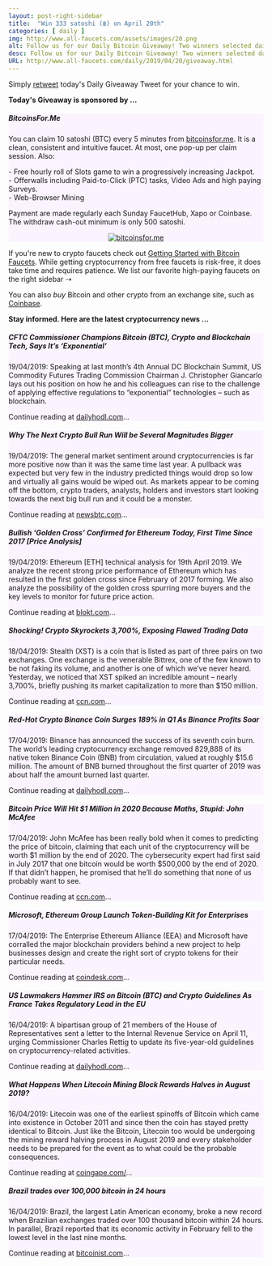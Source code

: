 ```yaml
---
layout: post-right-sidebar
title:  "Win 333 satoshi (฿) on April 20th"
categories: [ daily ]
img: http://www.all-faucets.com/assets/images/20.png
alt: Follow us for our Daily Bitcoin Giveaway! Two winners selected daily!
desc: Follow us for our Daily Bitcoin Giveaway! Two winners selected daily!
URL: http://www.all-faucets.com/daily/2019/04/20/giveaway.html
---
```


Simply <a href="https://twitter.com/intent/user?screen_name=CryptoPayoff" target="_blank">retweet</a> today's Daily Giveaway Tweet for your chance to win.

<b>Today's Giveaway is sponsored by ...</b>

<div class="sidebar-section" style="background-color:#fbf4ff">
     <h5><span>BitcoinsFor.Me</span></h5>
     You can claim 10 satoshi (BTC) every 5 minutes from <a href="http://bit.ly/www-bitcoinsfor-me" target="_blank">bitcoinsfor.me</a>.
		 It is a clean, consistent and intuitive faucet. At most, one pop-up per claim session. Also:
		 <p> </p>
		 - Free hourly roll of Slots game to win a progressively increasing Jackpot.<br>
		 - Offerwalls including Paid-to-Click (PTC) tasks, Video Ads and high paying Surveys.<br>
		 - Web-Browser Mining
		 <p> </p>
		 Payment are made regularly each Sunday FaucetHub, Xapo or Coinbase. The withdraw cash-out minimum is only 500 satoshi.
		<p> </p>
		 <center><a href="http://bit.ly/www-bitcoinsfor-me" target="_blank"><img src="http://www.all-faucets.com/assets/images/bitcoinsfor.me-ad.png" alt="bitcoinsfor.me"/></a></center>
</div>

If you're new to crypto faucets check out <a href="http://www.all-faucets.com/start.html">Getting Started with Bitcoin Faucets</a>. While getting cryptocurrency from free faucets is risk-free, it does take time and requires patience. We list our favorite high-paying faucets on the right sidebar ⇢

You can also <i>buy</i> Bitcoin and other crypto from an exchange site, such as <a href="http://bit.ly/www-coinbase" target="_blank">Coinbase</a>.

<b>Stay informed. Here are the latest cryptocurrency news ...</b>

<div class="sidebar-section" style="background-color:#fbf4ff">
     <h5><span>CFTC Commissioner Champions Bitcoin (BTC), Crypto and Blockchain Tech, Says It’s ‘Exponential’</span></h5>
     19/04/2019: Speaking at last month’s 4th Annual DC Blockchain Summit, US Commodity Futures Trading Commission Chairman J. Christopher Giancarlo lays out his position on how he and his colleagues can rise to the challenge of applying effective regulations to “exponential” technologies – such as blockchain.
		 <p> </p>
     Continue reading at <a href="https://dailyhodl.com/2019/04/19/cftc-commissioner-champions-bitcoin-btc-crypto-and-blockchain-tech-says-its-exponential/" target="_blank">dailyhodl.com</a>...
</div>

<div class="sidebar-section" style="background-color:#fbf4ff">
     <h5><span>Why The Next Crypto Bull Run Will be Several Magnitudes Bigger</span></h5>
     19/04/2019: The general market sentiment around cryptocurrencies is far more positive now than it was the same time last year. A pullback was expected but very few in the industry predicted things would drop so low and virtually all gains would be wiped out. As markets appear to be coming off the bottom, crypto traders, analysts, holders and investors start looking towards the next big bull run and it could be a monster.
		 <p> </p>
     Continue reading at <a href="https://www.newsbtc.com/2019/04/19/why-the-next-crypto-bull-run-will-be-several-magnitudes-bigger/" target="_blank">newsbtc.com</a>...
</div>

<div class="sidebar-section" style="background-color:#fbf4ff">
     <h5><span>Bullish ‘Golden Cross’ Confirmed for Ethereum Today, First Time Since 2017 [Price Analysis]</span></h5>
     19/04/2019: Ethereum [ETH] technical analysis for 19th April 2019. We analyze the recent strong price performance of Ethereum which has resulted in the first golden cross since February of 2017 forming. We also analyze the possibility of the golden cross spurring more buyers and the key levels to monitor for future price action.
		 <p> </p>
     Continue reading at <a href="https://blokt.com/technical-analysis/golden-cross-for-ethereum-today-price-analysis" target="_blank">blokt.com</a>...
</div>

<div class="sidebar-section" style="background-color:#fbf4ff">
     <h5><span>Shocking! Crypto Skyrockets 3,700%, Exposing Flawed Trading Data</span></h5>
     18/04/2019: Stealth (XST) is a coin that is listed as part of three pairs on two exchanges. One exchange is the venerable Bittrex, one of the few known to be not faking its volume, and another is one of which we’ve never heard. Yesterday, we noticed that XST spiked an incredible amount – nearly 3,700%, briefly pushing its market capitalization to more than $150 million.
		 <p> </p>
     Continue reading at <a href="https://www.ccn.com/crypto-rallies-3700-fake-trading-data" target="_blank">ccn.com</a>...
</div>

<div class="sidebar-section" style="background-color:#fbf4ff">
     <h5><span>Red-Hot Crypto Binance Coin Surges 189% in Q1 As Binance Profits Soar</span></h5>
     17/04/2019: Binance has announced the success of its seventh coin burn. The world’s leading cryptocurrency exchange removed 829,888 of its native token Binance Coin (BNB) from circulation, valued at roughly $15.6 million. The amount of BNB burned throughout the first quarter of 2019 was about half the amount burned last quarter.
		 <p> </p>
     Continue reading at <a href="https://dailyhodl.com/2019/04/17/red-hot-crypto-binance-coin-surges-189-in-q1-as-binance-profits-soar/" target="_blank">dailyhodl.com</a>...
</div>

<div class="sidebar-section" style="background-color:#fbf4ff">
     <h5><span>Bitcoin Price Will Hit $1 Million in 2020 Because Maths, Stupid: John McAfee</span></h5>
     17/04/2019: John McAfee has been really bold when it comes to predicting the price of bitcoin, claiming that each unit of the cryptocurrency will be worth $1 million by the end of 2020. The cybersecurity expert had first said in July 2017 that one bitcoin would be worth $500,000 by the end of 2020. If that didn’t happen, he promised that he’ll do something that none of us probably want to see.
     <p> </p>
     Continue reading at <a href="https://www.ccn.com/john-mcafee-maths-bitcoin-1-million-by-2020" target="_blank">ccn.com</a>...
</div>

<div class="sidebar-section" style="background-color:#fbf4ff">
     <h5><span>Microsoft, Ethereum Group Launch Token-Building Kit for Enterprises</span></h5>
     17/04/2019: The Enterprise Ethereum Alliance (EEA) and Microsoft have corralled the major blockchain providers behind a new project to help businesses design and create the right sort of crypto tokens for their particular needs.  
		 <p> </p>
     Continue reading at <a href="https://www.coindesk.com/microsoft-ethereum-group-launch-token-building-kit-for-enterprises" target="_blank">coindesk.com</a>...
</div>

<div class="sidebar-section" style="background-color:#fbf4ff">
     <h5><span>US Lawmakers Hammer IRS on Bitcoin (BTC) and Crypto Guidelines As France Takes Regulatory Lead in the EU</span></h5>
     16/04/2019: A bipartisan group of 21 members of the House of Representatives sent a letter to the Internal Revenue Service on April 11, urging Commissioner Charles Rettig to update its five-year-old guidelines on cryptocurrency-related activities.
		 <p> </p>
     Continue reading at <a href="https://dailyhodl.com/2019/04/16/us-lawmakers-hammer-irs-on-bitcoin-btc-and-crypto-guidelines-as-france-takes-regulatory-lead-in-the-eu/" target="_blank">dailyhodl.com</a>...
</div>

<div class="sidebar-section" style="background-color:#fbf4ff">
     <h5><span>What Happens When Litecoin Mining Block Rewards Halves in August 2019?</span></h5>
     16/04/2019: Litecoin was one of the earliest spinoffs of Bitcoin which came into existence in October 2011 and since then the coin has stayed pretty identical to Bitcoin. Just like the Bitcoin, Litecoin too would be undergoing the mining reward halving process in August 2019 and every stakeholder needs to be prepared for the event as to what could be the probable consequences.
		 <p> </p>
     Continue reading at <a href="https://coingape.com/litecoin-mining-rewards-halves-august-2019/" target="_blank">coingape.com/</a>...
</div>

<div class="sidebar-section" style="background-color:#fbf4ff">
     <h5><span>Brazil trades over 100,000 bitcoin in 24 hours</span></h5>
     16/04/2019: Brazil, the largest Latin American economy, broke a new record when Brazilian exchanges traded over 100 thousand bitcoin within 24 hours. In parallel, Brazil reported that its economic activity in February fell to the lowest level in the last nine months.
		 <p> </p>
     Continue reading at <a href="https://bitcoinist.com/brazil-bitcoin-record-trading-volume-100k/" target="_blank">bitcoinist.com</a>...
</div>
